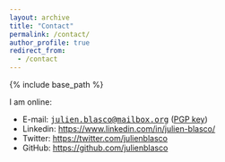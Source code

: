```yaml
---
layout: archive
title: "Contact"
permalink: /contact/
author_profile: true
redirect_from:
  - /contact
---
```


{% include base_path %}

I am online:
- E-mail: <kbd>julien.blasco@mailbox.org</kbd> ([PGP key](/files/id_rsa_pub_blasco.txt))
- Linkedin: <https://www.linkedin.com/in/julien-blasco/>
- Twitter: <https://twitter.com/julienblasco>
- GitHub: <https://github.com/julienblasco>
